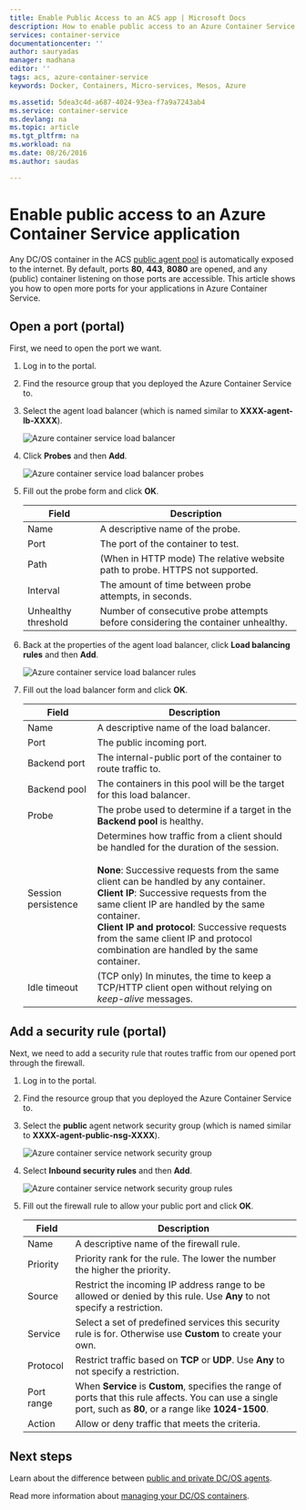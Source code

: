 ```yaml
---
title: Enable Public Access to an ACS app | Microsoft Docs
description: How to enable public access to an Azure Container Service.
services: container-service
documentationcenter: ''
author: sauryadas
manager: madhana
editor: ''
tags: acs, azure-container-service
keywords: Docker, Containers, Micro-services, Mesos, Azure

ms.assetid: 5dea3c4d-a687-4024-93ea-f7a9a7243ab4
ms.service: container-service
ms.devlang: na
ms.topic: article
ms.tgt_pltfrm: na
ms.workload: na
ms.date: 08/26/2016
ms.author: saudas

---
```

# Enable public access to an Azure Container Service application
Any DC/OS container in the ACS [public agent pool](container-service-mesos-marathon-ui.md#deploy-a-docker-formatted-container) is automatically exposed to the internet. By default, ports **80**, **443**, **8080** are opened, and any (public) container listening on those ports are accessible. This article shows you how to open more ports for your applications in Azure Container Service.

## Open a port (portal)
First, we need to open the port we want.

1. Log in to the portal.
2. Find the resource group that you deployed the Azure Container Service to.
3. Select the agent load balancer (which is named similar to **XXXX-agent-lb-XXXX**).
   
    ![Azure container service load balancer](media/container-service-dcos-agents/agent-load-balancer.png)
4. Click **Probes** and then **Add**.
   
    ![Azure container service load balancer probes](media/container-service-dcos-agents/add-probe.png)
5. Fill out the probe form and click **OK**.
   
   | Field | Description |
   | --- | --- |
   | Name |A descriptive name of the probe. |
   | Port |The port of the container to test. |
   | Path |(When in HTTP mode) The relative website path to probe. HTTPS not supported. |
   | Interval |The amount of time between probe attempts, in seconds. |
   | Unhealthy threshold |Number of consecutive probe attempts before considering the container unhealthy. |
6. Back at the properties of the agent load balancer, click **Load balancing rules** and then **Add**.
   
    ![Azure container service load balancer rules](media/container-service-dcos-agents/add-balancer-rule.png)
7. Fill out the load balancer form and click **OK**.
   
   | Field | Description |
   | --- | --- |
   | Name |A descriptive name of the load balancer. |
   | Port |The public incoming port. |
   | Backend port |The internal-public port of the container to route traffic to. |
   | Backend pool |The containers in this pool will be the target for this load balancer. |
   | Probe |The probe used to determine if a target in the **Backend pool** is healthy. |
   | Session persistence |Determines how traffic from a client should be handled for the duration of the session.<br><br>**None**: Successive requests from the same client can be handled by any container.<br>**Client IP**: Successive requests from the same client IP are handled by the same container.<br>**Client IP and protocol**: Successive requests from the same client IP and protocol combination are handled by the same container. |
   | Idle timeout |(TCP only) In minutes, the time to keep a TCP/HTTP client open without relying on *keep-alive* messages. |

## Add a security rule (portal)
Next, we need to add a security rule that routes traffic from our opened port through the firewall.

1. Log in to the portal.
2. Find the resource group that you deployed the Azure Container Service to.
3. Select the **public** agent network security group (which is named similar to **XXXX-agent-public-nsg-XXXX**).
   
    ![Azure container service network security group](media/container-service-dcos-agents/agent-nsg.png)
4. Select **Inbound security rules** and then **Add**.
   
    ![Azure container service network security group rules](media/container-service-dcos-agents/add-firewall-rule.png)
5. Fill out the firewall rule to allow your public port and click **OK**.
   
   | Field | Description |
   | --- | --- |
   | Name |A descriptive name of the firewall rule. |
   | Priority |Priority rank for the rule. The lower the number the higher the priority. |
   | Source |Restrict the incoming IP address range to be allowed or denied by this rule. Use **Any** to not specify a restriction. |
   | Service |Select a set of predefined services this security rule is for. Otherwise use **Custom** to create your own. |
   | Protocol |Restrict traffic based on **TCP** or **UDP**. Use **Any** to not specify a restriction. |
   | Port range |When **Service** is **Custom**, specifies the range of ports that this rule affects. You can use a single port, such as **80**, or a range like **1024-1500**. |
   | Action |Allow or deny traffic that meets the criteria. |

## Next steps
Learn about the difference between [public and private DC/OS agents](container-service-dcos-agents.md).

Read more information about [managing your DC/OS containers](container-service-mesos-marathon-ui.md).

